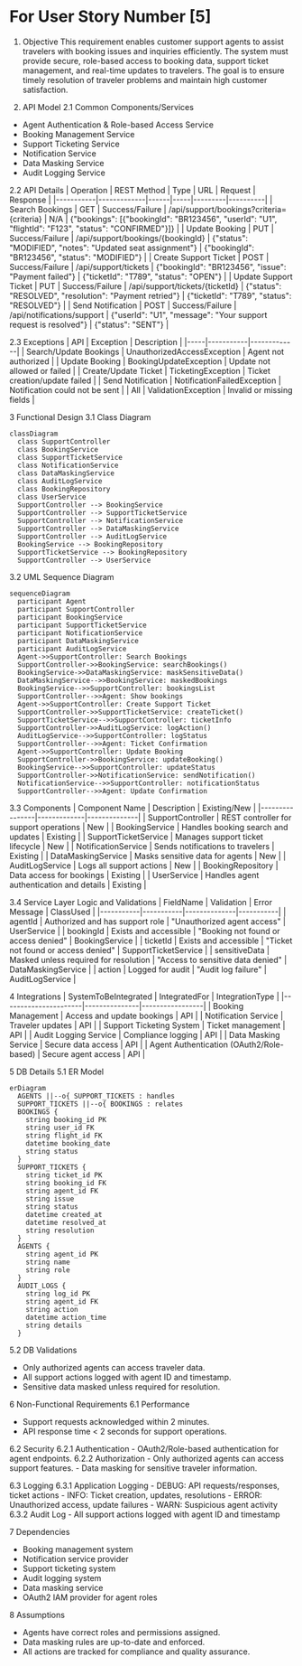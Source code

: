 # For User Story Number [5]

1. Objective
This requirement enables customer support agents to assist travelers with booking issues and inquiries efficiently. The system must provide secure, role-based access to booking data, support ticket management, and real-time updates to travelers. The goal is to ensure timely resolution of traveler problems and maintain high customer satisfaction.

2. API Model
  2.1 Common Components/Services
  - Agent Authentication & Role-based Access Service
  - Booking Management Service
  - Support Ticketing Service
  - Notification Service
  - Data Masking Service
  - Audit Logging Service

  2.2 API Details
| Operation | REST Method | Type | URL | Request | Response |
|-----------|-------------|------|-----|---------|----------|
| Search Bookings | GET | Success/Failure | /api/support/bookings?criteria={criteria} | N/A | {"bookings": [{"bookingId": "BR123456", "userId": "U1", "flightId": "F123", "status": "CONFIRMED"}]} |
| Update Booking | PUT | Success/Failure | /api/support/bookings/{bookingId} | {"status": "MODIFIED", "notes": "Updated seat assignment"} | {"bookingId": "BR123456", "status": "MODIFIED"} |
| Create Support Ticket | POST | Success/Failure | /api/support/tickets | {"bookingId": "BR123456", "issue": "Payment failed"} | {"ticketId": "T789", "status": "OPEN"} |
| Update Support Ticket | PUT | Success/Failure | /api/support/tickets/{ticketId} | {"status": "RESOLVED", "resolution": "Payment retried"} | {"ticketId": "T789", "status": "RESOLVED"} |
| Send Notification | POST | Success/Failure | /api/notifications/support | {"userId": "U1", "message": "Your support request is resolved"} | {"status": "SENT"} |

  2.3 Exceptions
| API | Exception | Description |
|-----|-----------|-------------|
| Search/Update Bookings | UnauthorizedAccessException | Agent not authorized |
| Update Booking | BookingUpdateException | Update not allowed or failed |
| Create/Update Ticket | TicketingException | Ticket creation/update failed |
| Send Notification | NotificationFailedException | Notification could not be sent |
| All | ValidationException | Invalid or missing fields |

3 Functional Design
  3.1 Class Diagram
```mermaid
classDiagram
  class SupportController
  class BookingService
  class SupportTicketService
  class NotificationService
  class DataMaskingService
  class AuditLogService
  class BookingRepository
  class UserService
  SupportController --> BookingService
  SupportController --> SupportTicketService
  SupportController --> NotificationService
  SupportController --> DataMaskingService
  SupportController --> AuditLogService
  BookingService --> BookingRepository
  SupportTicketService --> BookingRepository
  SupportController --> UserService
```

  3.2 UML Sequence Diagram
```mermaid
sequenceDiagram
  participant Agent
  participant SupportController
  participant BookingService
  participant SupportTicketService
  participant NotificationService
  participant DataMaskingService
  participant AuditLogService
  Agent->>SupportController: Search Bookings
  SupportController->>BookingService: searchBookings()
  BookingService->>DataMaskingService: maskSensitiveData()
  DataMaskingService-->>BookingService: maskedBookings
  BookingService-->>SupportController: bookingsList
  SupportController-->>Agent: Show bookings
  Agent->>SupportController: Create Support Ticket
  SupportController->>SupportTicketService: createTicket()
  SupportTicketService-->>SupportController: ticketInfo
  SupportController->>AuditLogService: logAction()
  AuditLogService-->>SupportController: logStatus
  SupportController-->>Agent: Ticket Confirmation
  Agent->>SupportController: Update Booking
  SupportController->>BookingService: updateBooking()
  BookingService-->>SupportController: updateStatus
  SupportController->>NotificationService: sendNotification()
  NotificationService-->>SupportController: notificationStatus
  SupportController-->>Agent: Update Confirmation
```

  3.3 Components
| Component Name | Description | Existing/New |
|----------------|-------------|--------------|
| SupportController | REST controller for support operations | New |
| BookingService | Handles booking search and updates | Existing |
| SupportTicketService | Manages support ticket lifecycle | New |
| NotificationService | Sends notifications to travelers | Existing |
| DataMaskingService | Masks sensitive data for agents | New |
| AuditLogService | Logs all support actions | New |
| BookingRepository | Data access for bookings | Existing |
| UserService | Handles agent authentication and details | Existing |

  3.4 Service Layer Logic and Validations
| FieldName | Validation | Error Message | ClassUsed |
|-----------|-----------|--------------|-----------|
| agentId | Authorized and has support role | "Unauthorized agent access" | UserService |
| bookingId | Exists and accessible | "Booking not found or access denied" | BookingService |
| ticketId | Exists and accessible | "Ticket not found or access denied" | SupportTicketService |
| sensitiveData | Masked unless required for resolution | "Access to sensitive data denied" | DataMaskingService |
| action | Logged for audit | "Audit log failure" | AuditLogService |

4 Integrations
| SystemToBeIntegrated | IntegratedFor | IntegrationType |
|----------------------|---------------|-----------------|
| Booking Management | Access and update bookings | API |
| Notification Service | Traveler updates | API |
| Support Ticketing System | Ticket management | API |
| Audit Logging Service | Compliance logging | API |
| Data Masking Service | Secure data access | API |
| Agent Authentication (OAuth2/Role-based) | Secure agent access | API |

5 DB Details
  5.1 ER Model
```mermaid
erDiagram
  AGENTS ||--o{ SUPPORT_TICKETS : handles
  SUPPORT_TICKETS ||--o{ BOOKINGS : relates
  BOOKINGS {
    string booking_id PK
    string user_id FK
    string flight_id FK
    datetime booking_date
    string status
  }
  SUPPORT_TICKETS {
    string ticket_id PK
    string booking_id FK
    string agent_id FK
    string issue
    string status
    datetime created_at
    datetime resolved_at
    string resolution
  }
  AGENTS {
    string agent_id PK
    string name
    string role
  }
  AUDIT_LOGS {
    string log_id PK
    string agent_id FK
    string action
    datetime action_time
    string details
  }
```

  5.2 DB Validations
- Only authorized agents can access traveler data.
- All support actions logged with agent ID and timestamp.
- Sensitive data masked unless required for resolution.

6 Non-Functional Requirements
  6.1 Performance
  - Support requests acknowledged within 2 minutes.
  - API response time < 2 seconds for support operations.

  6.2 Security
    6.2.1 Authentication
    - OAuth2/Role-based authentication for agent endpoints.
    6.2.2 Authorization
    - Only authorized agents can access support features.
    - Data masking for sensitive traveler information.

  6.3 Logging
    6.3.1 Application Logging
    - DEBUG: API requests/responses, ticket actions
    - INFO: Ticket creation, updates, resolutions
    - ERROR: Unauthorized access, update failures
    - WARN: Suspicious agent activity
    6.3.2 Audit Log
    - All support actions logged with agent ID and timestamp

7 Dependencies
- Booking management system
- Notification service provider
- Support ticketing system
- Audit logging system
- Data masking service
- OAuth2 IAM provider for agent roles

8 Assumptions
- Agents have correct roles and permissions assigned.
- Data masking rules are up-to-date and enforced.
- All actions are tracked for compliance and quality assurance.